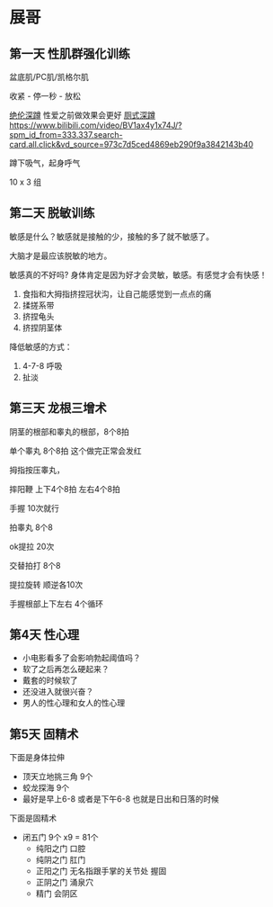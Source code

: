 # 展哥

## 第一天 性肌群强化训练

盆底肌/PC肌/凯格尔肌

收紧 - 停一秒 - 放松


[绝伦深蹲](https://www.youtube.com/watch?v=aHbgQg9Ksu8) 性爱之前做效果会更好
[厕式深蹲](https://www.bilibili.com/video/BV1b14y137Cr/?vd_source=973c7d5ced4869eb290f9a3842143b40)
https://www.bilibili.com/video/BV1ax4y1x74J/?spm_id_from=333.337.search-card.all.click&vd_source=973c7d5ced4869eb290f9a3842143b40

蹲下吸气，起身呼气

10 x 3 组

## 第二天 脱敏训练

敏感是什么？敏感就是接触的少，接触的多了就不敏感了。 

大脑才是最应该脱敏的地方。

敏感真的不好吗?  身体肯定是因为好才会灵敏，敏感。有感觉才会有快感！


1. 食指和大拇指挤捏冠状沟，让自己能感觉到一点点的痛
2. 揉搓系带
3. 挤捏龟头
4. 挤捏阴茎体


降低敏感的方式：
1. 4-7-8 呼吸
2. 扯淡


## 第三天 龙根三增术

阴茎的根部和睾丸的根部，8个8拍


单个睾丸 8个8拍
这个做完正常会发红


拇指按压睾丸，


摔阳鞭 上下4个8拍 左右4个8拍

手握 10次就行

拍睾丸 8个8

ok提拉 20次

交替拍打 8个8

提拉旋转 顺逆各10次

手握根部上下左右 4个循环


## 第4天 性心理


- 小电影看多了会影响勃起阈值吗？
- 软了之后再怎么硬起来？
- 戴套的时候软了
- 还没进入就很兴奋？
- 男人的性心理和女人的性心理

## 第5天 固精术

下面是身体拉伸
- 顶天立地挑三角 9个
- 蛟龙探海 9个
- 最好是早上6-8 或者是下午6-8 也就是日出和日落的时候


下面是固精术
- 闭五门  9个 x9 = 81个
  - 纯阳之门 口腔
  - 纯阴之门 肛门
  - 正阳之门 无名指跟手掌的关节处 握固
  - 正阴之门 涌泉穴 
  - 精门 会阴区